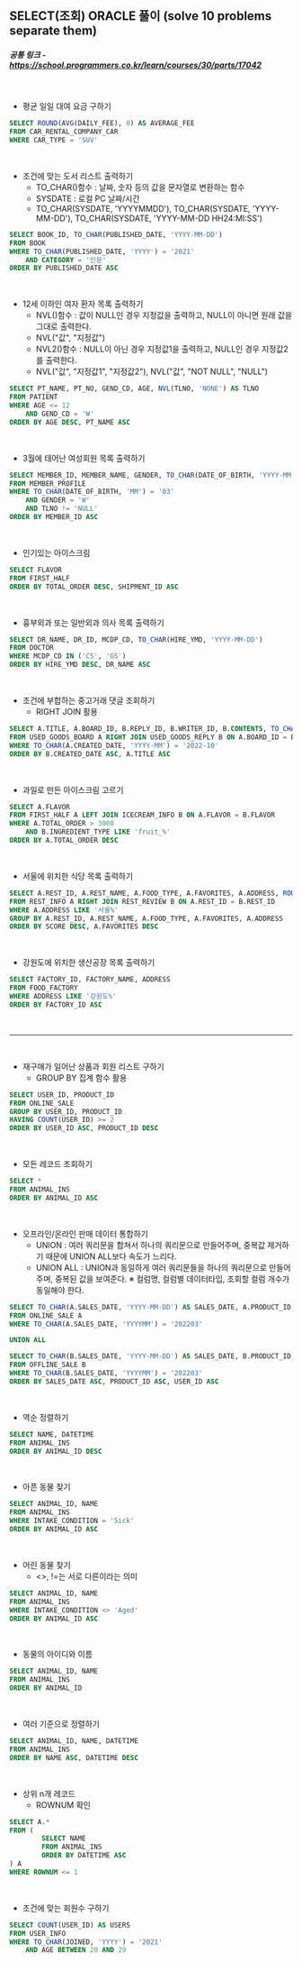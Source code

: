 ## SELECT(조회) ORACLE 풀이 (solve 10 problems separate them)

##### 공통 링크 - https://school.programmers.co.kr/learn/courses/30/parts/17042

<br/>

- 평균 일일 대여 요금 구하기

```SQL
SELECT ROUND(AVG(DAILY_FEE), 0) AS AVERAGE_FEE
FROM CAR_RENTAL_COMPANY_CAR
WHERE CAR_TYPE = 'SUV'
```

<br/>

- 조건에 맞는 도서 리스트 출력하기
  - TO_CHAR()함수 : 날짜, 숫자 등의 값을 문자열로 변환하는 함수
  - SYSDATE : 로컬 PC 날짜/시간
  - TO_CHAR(SYSDATE, 'YYYYMMDD'), TO_CHAR(SYSDATE, 'YYYY-MM-DD'), TO_CHAR(SYSDATE, 'YYYY-MM-DD HH24:MI:SS')

```SQL
SELECT BOOK_ID, TO_CHAR(PUBLISHED_DATE, 'YYYY-MM-DD')
FROM BOOK
WHERE TO_CHAR(PUBLISHED_DATE, 'YYYY') = '2021'
    AND CATEGORY = '인문'
ORDER BY PUBLISHED_DATE ASC
```

<br/>

- 12세 이하인 여자 환자 목록 출력하기
  - NVL()함수 : 값이 NULL인 경우 지정값을 출력하고, NULL이 아니면 원래 값을 그대로 출력한다.
  - NVL("값", "지정값")
  - NVL2()함수 : NULL이 아닌 경우 지정값1을 출력하고, NULL인 경우 지정값2를 출력한다.
  - NVL("값", "지정값1", "지정값2"), NVL("값", "NOT NULL", "NULL")

```SQL
SELECT PT_NAME, PT_NO, GEND_CD, AGE, NVL(TLNO, 'NONE') AS TLNO
FROM PATIENT
WHERE AGE <= 12
    AND GEND_CD = 'W'
ORDER BY AGE DESC, PT_NAME ASC
```

<br/>

- 3월에 태어난 여성회원 목록 출력하기

```SQL
SELECT MEMBER_ID, MEMBER_NAME, GENDER, TO_CHAR(DATE_OF_BIRTH, 'YYYY-MM-DD') AS DATE_OF_BIRTH
FROM MEMBER_PROFILE
WHERE TO_CHAR(DATE_OF_BIRTH, 'MM') = '03'
    AND GENDER = 'W'
    AND TLNO != 'NULL'
ORDER BY MEMBER_ID ASC
```

<br/>

- 인기있는 아이스크림

```SQL
SELECT FLAVOR
FROM FIRST_HALF
ORDER BY TOTAL_ORDER DESC, SHIPMENT_ID ASC
```

<br/>

- 흉부외과 또는 일반외과 의사 목록 출력하기

```SQL
SELECT DR_NAME, DR_ID, MCDP_CD, TO_CHAR(HIRE_YMD, 'YYYY-MM-DD')
FROM DOCTOR
WHERE MCDP_CD IN ('CS', 'GS')
ORDER BY HIRE_YMD DESC, DR_NAME ASC
```

<br/>

- 조건에 부합하는 중고거래 댓글 조회하기
  - RIGHT JOIN 활용

```SQL
SELECT A.TITLE, A.BOARD_ID, B.REPLY_ID, B.WRITER_ID, B.CONTENTS, TO_CHAR(B.CREATED_DATE, 'YYYY-MM-DD')
FROM USED_GOODS_BOARD A RIGHT JOIN USED_GOODS_REPLY B ON A.BOARD_ID = B.BOARD_ID
WHERE TO_CHAR(A.CREATED_DATE, 'YYYY-MM') = '2022-10'
ORDER BY B.CREATED_DATE ASC, A.TITLE ASC
```

<br/>

- 과일로 만든 아이스크림 고르기

```SQL
SELECT A.FLAVOR
FROM FIRST_HALF A LEFT JOIN ICECREAM_INFO B ON A.FLAVOR = B.FLAVOR
WHERE A.TOTAL_ORDER > 3000
    AND B.INGREDIENT_TYPE LIKE 'fruit_%'
ORDER BY A.TOTAL_ORDER DESC
```

<br/>

- 서울에 위치한 식당 목록 출력하기

```SQL
SELECT A.REST_ID, A.REST_NAME, A.FOOD_TYPE, A.FAVORITES, A.ADDRESS, ROUND(AVG(B.REVIEW_SCORE), 2) AS SCORE
FROM REST_INFO A RIGHT JOIN REST_REVIEW B ON A.REST_ID = B.REST_ID
WHERE A.ADDRESS LIKE '서울%'
GROUP BY A.REST_ID, A.REST_NAME, A.FOOD_TYPE, A.FAVORITES, A.ADDRESS
ORDER BY SCORE DESC, A.FAVORITES DESC
```

<br/>

- 강원도에 위치한 생산공장 목록 출력하기

```SQL
SELECT FACTORY_ID, FACTORY_NAME, ADDRESS
FROM FOOD_FACTORY
WHERE ADDRESS LIKE '강원도%'
ORDER BY FACTORY_ID ASC
```

<br/>

---

<br/>

- 재구매가 일어난 상품과 회원 리스트 구하기
  - GROUP BY 집계 함수 활용

```SQL
SELECT USER_ID, PRODUCT_ID
FROM ONLINE_SALE
GROUP BY USER_ID, PRODUCT_ID
HAVING COUNT(USER_ID) >= 2
ORDER BY USER_ID ASC, PRODUCT_ID DESC
```

<br/>

- 모든 레코드 조회하기

```SQL
SELECT *
FROM ANIMAL_INS
ORDER BY ANIMAL_ID ASC
```

<br/>

- 오프라인/온라인 판매 데이터 통합하기
  - UNION : 여러 쿼리문을 합쳐서 하나의 쿼리문으로 만들어주며, 중복값 제거하기 때문에 UNION ALL보다 속도가 느리다.
  - UNION ALL : UNION과 동일하게 여러 쿼리문들을 하나의 쿼리문으로 만들어주며, 중복된 값을 보여준다.
    ※ 컬럼명, 컬럼별 데이터타입, 조회할 컬럼 개수가 동일해야 한다.

```SQL
SELECT TO_CHAR(A.SALES_DATE, 'YYYY-MM-DD') AS SALES_DATE, A.PRODUCT_ID, A.USER_ID, A.SALES_AMOUNT
FROM ONLINE_SALE A
WHERE TO_CHAR(A.SALES_DATE, 'YYYYMM') = '202203'

UNION ALL

SELECT TO_CHAR(B.SALES_DATE, 'YYYY-MM-DD') AS SALES_DATE, B.PRODUCT_ID, NULL AS USER_ID, B.SALES_AMOUNT
FROM OFFLINE_SALE B
WHERE TO_CHAR(B.SALES_DATE, 'YYYYMM') = '202203'
ORDER BY SALES_DATE ASC, PRODUCT_ID ASC, USER_ID ASC

```

<br/>

- 역순 정렬하기

```SQL
SELECT NAME, DATETIME
FROM ANIMAL_INS
ORDER BY ANIMAL_ID DESC
```

<br/>

- 아픈 동물 찾기

```SQL
SELECT ANIMAL_ID, NAME
FROM ANIMAL_INS
WHERE INTAKE_CONDITION = 'Sick'
ORDER BY ANIMAL_ID ASC
```

<br/>

- 어린 동물 찾기
  - <>, !=는 서로 다른이라는 의미

```SQL
SELECT ANIMAL_ID, NAME
FROM ANIMAL_INS
WHERE INTAKE_CONDITION <> 'Aged'
ORDER BY ANIMAL_ID ASC
```

<br/>

- 동물의 아이디와 이름

```SQL
SELECT ANIMAL_ID, NAME
FROM ANIMAL_INS
ORDER BY ANIMAL_ID
```

<br/>

- 여러 기준으로 정렬하기

```SQL
SELECT ANIMAL_ID, NAME, DATETIME
FROM ANIMAL_INS
ORDER BY NAME ASC, DATETIME DESC
```

<br/>

- 상위 n개 레코드
  - ROWNUM 확인

```SQL
SELECT A.*
FROM (
        SELECT NAME
        FROM ANIMAL_INS
        ORDER BY DATETIME ASC
) A
WHERE ROWNUM <= 1
```

<br/>

- 조건에 맞는 회원수 구하기

```SQL
SELECT COUNT(USER_ID) AS USERS
FROM USER_INFO
WHERE TO_CHAR(JOINED, 'YYYY') = '2021'
    AND AGE BETWEEN 20 AND 29
```
